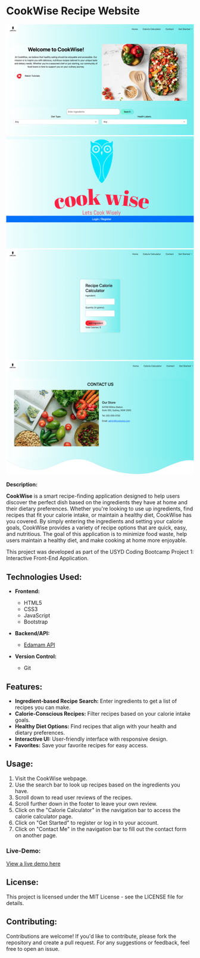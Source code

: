 # **CookWise Recipe Website**

![CookWise Screenshot](./assets/screenshot/shot0.png)
![CookWise Screenshot](./assets/screenshot/shot1.png)
![CookWise Screenshot](./assets/screenshot/shot2.png)
![CookWise Screenshot](./assets/screenshot/shot3.png)

**Description:**

**CookWise** is a smart recipe-finding application designed to help users discover the perfect dish based on the ingredients they have at home and their dietary preferences. Whether you're looking to use up ingredients, find recipes that fit your calorie intake, or maintain a healthy diet, CookWise has you covered. By simply entering the ingredients and setting your calorie goals, CookWise provides a variety of recipe options that are quick, easy, and nutritious. The goal of this application is to minimize food waste, help users maintain a healthy diet, and make cooking at home more enjoyable.

This project was developed as part of the USYD Coding Bootcamp Project 1: Interactive Front-End Application.

## **Technologies Used:**

- **Frontend:**
  - HTML5
  - CSS3
  - JavaScript
  - Bootstrap

- **Backend/API:**
  - [Edamam API](https://developer.edamam.com/)
    
- **Version Control:**
  - Git
    
## **Features:**

- **Ingredient-based Recipe Search:** Enter ingredients to get a list of recipes you can make.
- **Calorie-Conscious Recipes:** Filter recipes based on your calorie intake goals.
- **Healthy Diet Options:** Find recipes that align with your health and dietary preferences.
- **Interactive UI:** User-friendly interface with responsive design.
- **Favorites:** Save your favorite recipes for easy access.


## **Usage:**

1. Visit the CookWise webpage.
2. Use the search bar to look up recipes based on the ingredients you have.
3. Scroll down to read user reviews of the recipes.
4. Scroll further down in the footer to leave your own review.
5. Click on the "Calorie Calculator" in the navigation bar to access the calorie calculator page.
6. Click on "Get Started" to register or log in to your account.
7. Click on "Contact Me" in the navigation bar to fill out the contact form on another page.

### Live-Demo:

[View a live demo here](https://algomystique.github.io/CookWiseGroupProject_1)

## **License:**
This project is licensed under the MIT License - see the LICENSE file for details.

## Contributing:

Contributions are welcome! If you'd like to contribute, please fork the repository and create a pull request. 
For any suggestions or feedback, feel free to open an issue.
